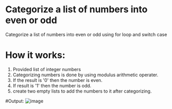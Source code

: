 # Categorize a list of numbers into even or odd
Categorize a list of numbers into even or odd using for loop and switch case   
# How it works:
1. Provided list of integer numbers
2. Categorizing numbers is done by using modulus arithmetic operater.
3. If the result is '0' then the number is even.
4. If result is '1' then the number is odd.
5. create two empty lists to add the numbers to it after categorizing.

#Output:
![image](https://github.com/user-attachments/assets/01756e21-1444-4333-b9ed-4c19f038f8b1)
 
